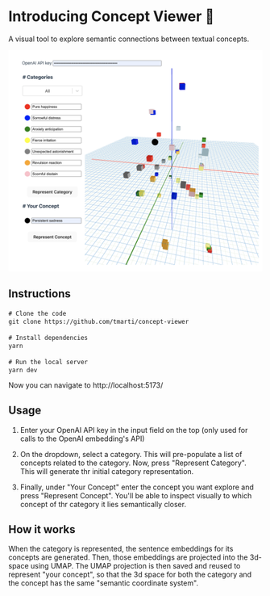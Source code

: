 # Introducing Concept Viewer 🚀

A visual tool to explore semantic connections between textual concepts.

![alt text](image.png)

## Instructions

```shell
# Clone the code
git clone https://github.com/tmarti/concept-viewer

# Install dependencies
yarn

# Run the local server
yarn dev
```

Now you can navigate to http://localhost:5173/

## Usage

1. Enter your OpenAI API key in the input field on the top (only used for calls to the OpenAI embedding's API)

2. On the dropdown, select a category. This will pre-populate a list of concepts related to the category. Now, press "Represent Category". This will generate thr initial category representation.

3. Finally, under "Your Concept" enter the concept you want explore and press "Represent Concept". You'll be able to inspect visually to which concept of thr category it lies semantically closer.

## How it works

When the category is represented, the sentence embeddings for its concepts are generated. Then, those embeddings are projected into the 3d-space using UMAP. The UMAP projection is then saved and reused to represent "your concept", so that the 3d space for both the category and the concept has the same "semantic coordinate system".
